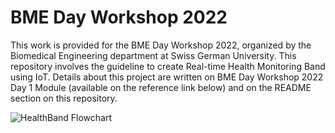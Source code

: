 # BME Day Workshop 2022
This work is provided for the BME Day Workshop 2022, organized by the Biomedical Engineering department at Swiss German University. This repository involves the guideline to create Real-time Health Monitoring Band using IoT. Details about this project are written on BME Day Workshop 2022 Day 1 Module (available on the reference link below) and on the README section on this repository.

![HealthBand Flowchart](https://user-images.githubusercontent.com/108512595/185775979-5e2248bc-db67-4e23-99f2-3221da1f7202.png)
